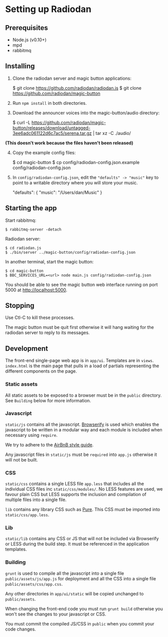 # Setting up Radiodan

## Prerequisites

- Node.js (v0.10+)
- mpd
- rabbitmq

## Installing

1. Clone the radiodan server and magic button applications:

    $ git clone https://github.com/radiodan/radiodan.js
    $ git clone https://github.com/radiodan/magic-button

2. Run `npm install` in both directories.
3. Download the announcer voices into the magic-button/audio directory:

    $ curl -L https://github.com/radiodan/magic-button/releases/download/untagged-3ee6adc061122d6c7ac5/serena.tar.gz | tar xz -C ./audio/

**(This doesn't work because the files haven't been released)**

4. Copy the example config files:

    $ cd magic-button
    $ cp config/radiodan-config.json.example config/radiodan-config.json

5. In `config/radiodan-config.json`, edit the `"defaults" -> "music"` key  to point to a writable directory where you will store your music.

    "defaults": {
      "music": "/Users/dan/Music"
    }

## Starting the app

Start rabbitmq:

    $ rabbitmq-server -detach

Radiodan server:

    $ cd radiodan.js
    $ ./bin/server ../magic-button/config/radiodan-config.json

In another terminal, start the magic button:

    $ cd magic-button
    $ BBC_SERVICES_URL=<url> node main.js config/radiodan-config.json

You should be able to see the magic button web interface running on port 5000 at [http://localhost:5000]().

## Stopping 

Use Ctl-C to kill these processes. 

The magic button must be quit first otherwise it will hang waiting for the radiodan server to reply to its messages.

## Development

The front-end single-page web app is in `app/ui`. Templates are in `views`. `index.html` is the main page that pulls in a load of partials representing the different components on the page.

### Static assets

All static assets to be exposed to a browser must be in the `public` directory. See `Building` below for more information. 

### Javascript

`static/js` contains all the javascript. [Browserify](http://browserify.org/) is used which enables the javascript to be written in a modular way and each module is included when necessary using `require`.

We try to adhere to the [AirBnB style guide](https://github.com/airbnb/javascript).

Any javascript files in `static/js` must be `required` into `app.js`  otherwise it will not be built.

### CSS

`static/css` contains a single LESS file `app.less` that includes all the individual CSS files inc `static/css/modules/`. No LESS features are used, we favour plain CSS but LESS supports the inclusion and compilation of multiple files into a single file.

`lib` contains any library CSS such as [Pure](http://purecss.io/). This CSS must be imported into `static/css/app.less`.

### Lib

`static/lib` contains any CSS or JS that will not be included via Browserify or LESS during the build step. It must be referenced in the application templates.

### Building

`grunt` is used to compile all the javascript into a single file `public/assets/js/app.js` for deployment and all the CSS into a single file `public/assets/css/app.css`.

Any other directories in `app/ui/static` will be copied unchanged to `public/assets`.

When changing the front-end code you must run `grunt build` otherwise you won't see the changes to your javascript or CSS.

You must commit the compiled JS/CSS in `public` when you commit your code changes.


